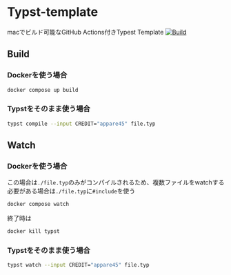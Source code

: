 # Typst-template

macでビルド可能なGitHub Actions付きTypest Template
[![Build](https://github.com/appare45/Typst-template/actions/workflows/build.yaml/badge.svg)](https://github.com/appare45/Typst-template/actions/workflows/build.yaml)

## Build

### Dockerを使う場合

```bash
docker compose up build
```

### Typstをそのまま使う場合

```bash
typst compile --input CREDIT="appare45" file.typ
```

## Watch 

### Dockerを使う場合

この場合は`./file.typ`のみがコンパイルされるため、複数ファイルをwatchする必要がある場合は`./file.typ`に`#include`を使う

```bash
docker compose watch
```

終了時は

```bash
docker kill typst
```

### Typstをそのまま使う場合

```bash
typst watch --input CREDIT="appare45" file.typ
```

